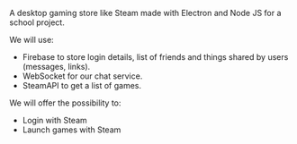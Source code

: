 A desktop gaming store like Steam made with Electron and Node JS for a school project.

We will use: 
- Firebase to store login details, list of friends and things shared by users (messages, links).
- WebSocket for our chat service.
- SteamAPI to get a list of games.

We will offer the possibility to:
- Login with Steam
- Launch games with Steam
